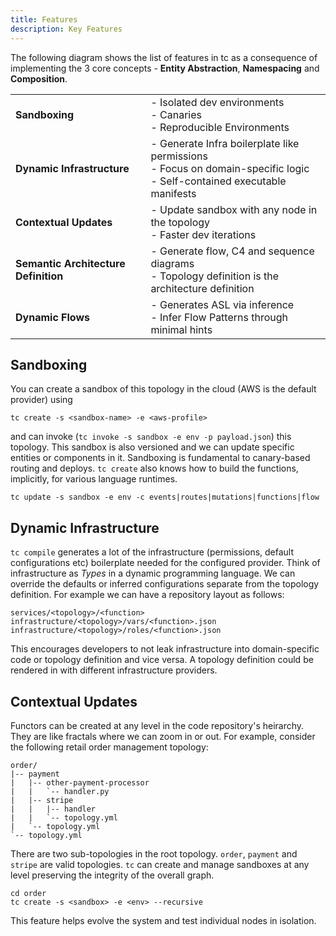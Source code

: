 ```yaml
---
title: Features
description: Key Features
---
```


The following diagram shows the list of features in tc as a consequence of implementing the 3 core concepts - **Entity Abstraction**, **Namespacing** and **Composition**.

|                            |                                                                                                                                          |
|----------------------------|------------------------------------------------------------------------------------------------------------------------------------------|
| **Sandboxing**             | - Isolated dev environments <br> - Canaries <br> - Reproducible Environments                                                             |
| **Dynamic Infrastructure** | - Generate Infra boilerplate like permissions <br> - Focus on domain-specific logic <br> - Self-contained executable manifests  |
| **Contextual Updates**     | - Update sandbox with any node in the topology <br> - Faster dev iterations |
| **Semantic Architecture Definition**                      | - Generate flow, C4 and sequence diagrams <br> - Topology definition is the architecture definition                                                                                                                             |
| **Dynamic Flows**                      | - Generates ASL via inference <br> - Infer Flow Patterns through minimal hints                                                                                                                                      |

## Sandboxing

You can create a sandbox of this topology in the cloud (AWS is the default provider) using

```
tc create -s <sandbox-name> -e <aws-profile>
```

and can invoke (`tc invoke -s sandbox -e env -p payload.json`) this topology. This sandbox is also versioned and we can update specific entities or components in it. Sandboxing is fundamental to canary-based routing and deploys. `tc create` also knows how to build the functions, implicitly, for various language runtimes.

```
tc update -s sandbox -e env -c events|routes|mutations|functions|flow
```

## Dynamic Infrastructure

`tc compile` generates a lot of the infrastructure (permissions, default configurations etc) boilerplate needed for the configured provider. Think of infrastructure as _Types_ in a dynamic programming language. We can override the defaults or inferred configurations separate from the topology definition. For example we can have a repository layout as follows:

```
services/<topology>/<function>
infrastructure/<topology>/vars/<function>.json
infrastructure/<topology>/roles/<function>.json
```

This encourages developers to not leak infrastructure into domain-specific code or topology definition and vice versa. A topology definition could be rendered in with different infrastructure providers.


## Contextual Updates

Functors can be created at any level in the code repository's heirarchy. They are like fractals where we can zoom in or out. For example, consider the following retail order management topology:

```
order/
|-- payment
|   |-- other-payment-processor
|   |   `-- handler.py
|   |-- stripe
|   |   |-- handler
|   |   `-- topology.yml
|   `-- topology.yml
`-- topology.yml
```

There are two sub-topologies in the root topology. `order`, `payment` and `stripe` are valid topologies. `tc` can create and manage sandboxes at any level preserving the integrity of the overall graph.

```
cd order
tc create -s <sandbox> -e <env> --recursive
```

This feature helps evolve the system and test individual nodes in isolation.
